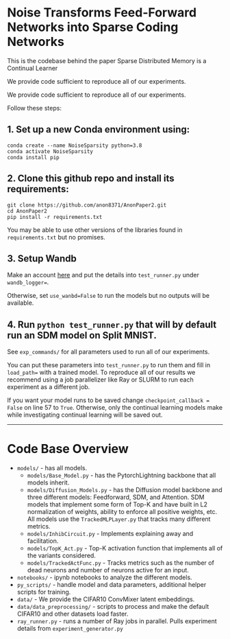 # Noise Transforms Feed-Forward Networks into Sparse Coding Networks

This is the codebase behind the paper Sparse Distributed Memory is a Continual Learner

We provide code sufficient to reproduce all of our experiments.

We provide code sufficient to reproduce all of our experiments. 

Follow these steps: 

## 1. Set up a new Conda environment using: 

```
conda create --name NoiseSparsity python=3.8
conda activate NoiseSparsity
conda install pip
```

## 2. Clone this github repo and install its requirements: 

```
git clone https://github.com/anon8371/AnonPaper2.git
cd AnonPaper2
pip install -r requirements.txt
```

You may be able to use other versions of the libraries found in `requirements.txt` but no promises. 

## 3. Setup Wandb

Make an account [here](https://wandb.ai/home) and put the details into `test_runner.py` under `wandb_logger=`. 

Otherwise, set `use_wanbd=False` to run the models but no outputs will be available. 

## 4. Run `python test_runner.py` that will by default run an SDM model on Split MNIST. 

See `exp_commands/` for all parameters used to run all of our experiments. 

You can put these parameters into `test_runner.py` to run them and fill in `load_path=` with a trained model. To reproduce all of our results we recommend using a job parallelizer like Ray or SLURM to run each experiment as a different job. 

If you want your model runs to be saved change `checkpoint_callback = False` on line 57 to `True`. Otherwise, only the continual learning models make while investigating continual learning will be saved out. 


---

# Code Base Overview

* `models/` - has all models.
    * `models/Base_Model.py` - has the PytorchLightning backbone that all models inherit. 
    * `models/Diffusion_Models.py` - has the Diffusion model backbone and three different models: Feedforward, SDM, and Attention.  SDM models that implement some form of Top-K and have built in L2 normalization of weights, ability to enforce all positive weights, etc. All models use the `TrackedMLPLayer.py` that tracks many different metrics. 
    * `models/InhibCircuit.py` - Implements explaining away and facilitation. 
    * `models/TopK_Act.py` - Top-K activation function that implements all of the variants considered. 
    * `models/TrackedActFunc.py` - Tracks metrics such as the number of dead neurons and number of neurons active for an input. 
* `notebooks/` - ipynb notebooks to analyze the different models. 
* `py_scripts/` - handle model and data parameters, additional helper scripts for training. 
* `data/` - We provide the CIFAR10 ConvMixer latent embeddings. 
* `data/data_preprocessing/` - scripts to process and make the default CIFAR10 and other datasets load faster. 
* `ray_runner.py` - runs a number of Ray jobs in parallel. Pulls experiment details from `experiment_generator.py`

